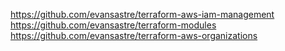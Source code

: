 
https://github.com/evansastre/terraform-aws-iam-management
https://github.com/evansastre/terraform-modules
https://github.com/evansastre/terraform-aws-organizations